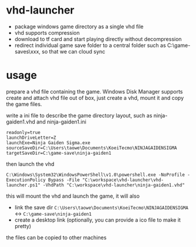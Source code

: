 # vhd-launcher

* package windows game directory as a single vhd file
* vhd supports compression
* download to tf card and start playing directly without decompression
* redirect individual game save folder to a central folder such as C:\game-saves\xxx, so that we can cloud sync

# usage

prepare a vhd file containing the game. Windows Disk Manager supports create and attach vhd file out of box, just create a vhd, mount it and copy the game files.

write a ini file to describe the game directory layout, such as ninja-gaiden1.vhd and ninja-gaiden1.ini

```
readonly=true
launchDriveLetter=Z
launchExe=Ninja Gaiden Sigma.exe
sourceSaveDir=C:\Users\taowe\Documents\KoeiTecmo\NINJAGAIDENSIGMA
targetSaveDir=C:\game-save\ninja-gaiden1
```

then launch the vhd

```
C:\Windows\System32\WindowsPowerShell\v1.0\powershell.exe -NoProfile -ExecutionPolicy Bypass -File "C:\workspace\vhd-launcher\vhd-launcher.ps1" -VhdPath "C:\workspace\vhd-launcher\ninja-gaiden1.vhd"
```

this will mount the vhd and launch the game, it will also

* link the save dir `C:\Users\taowe\Documents\KoeiTecmo\NINJAGAIDENSIGMA` <-> `C:\game-save\ninja-gaiden1`
* create a desktop link (optionally, you can provide a ico file to make it pretty)

the files can be copied to other machines
